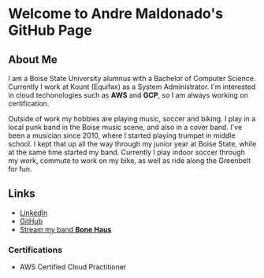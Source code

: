 # Welcome to Andre Maldonado's GitHub Page

## About Me
  I am a Boise State University alumnus with a Bachelor of Computer Science. Currently I work at
  Kount (Equifax) as a System Administrator. I'm interested in cloud techonologies such as **AWS** and **GCP**, 
  so I am always working on certification. 

  Outside of work my hobbies are playing music, soccer and biking. I play in a local punk band in the Boise 
  music scene, and also in a cover band. I've been a musician since 2010, where I started playing trumpet in 
  middle school. I kept that up all the way through my junior year at Boise State, while at the same time started 
  my band. Currently I play indoor soccer through my work, commute to work on my bike, as well as ride along the Greenbelt 
  for fun. 

## Links 
- [LinkedIn](https://www.linkedin.com/in/andre-maldonado/)
- [GitHub](https://github.com/enjre)
- [Stream my band **Bone Haus**](https://open.spotify.com/artist/1zOUxDDEYax8zcPp7iweuV?si=OUtyu_mdQ46AqI6SeKJ6KQ)
  


### Certifications
- AWS Certified Cloud Practitioner


